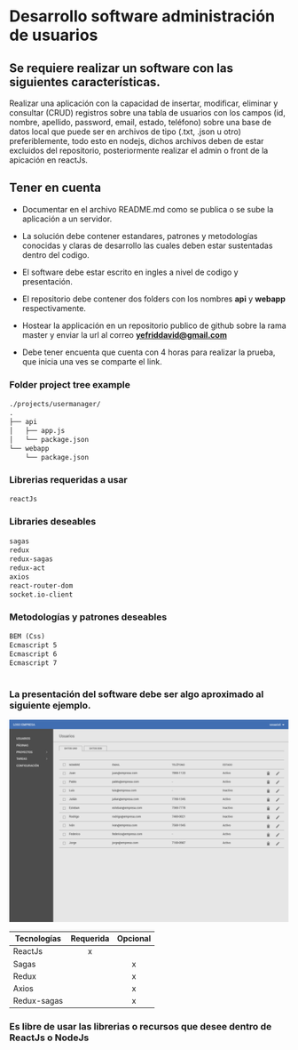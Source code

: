 
# Desarrollo software administración de usuarios


## Se requiere realizar un software con las siguientes características.


Realizar una aplicación con la capacidad de insertar, modificar, eliminar
y consultar (CRUD) registros sobre una tabla de usuarios con los campos (id, nombre, apellido,
password, email, estado, teléfono) sobre una base de datos local que puede ser en archivos de tipo (.txt,
.json u otro) preferiblemente, todo esto en nodejs, dichos archivos deben de 
estar excluidos del repositorio, posteriormente realizar el admin o front de la apicación en reactJs.  


## Tener en cuenta


- Documentar en el archivo README.md como se publica o se sube la aplicación a un servidor.  

- La solución debe contener estandares, patrones y metodologías conocidas y claras
de desarrollo las cuales deben estar sustentadas dentro del codigo.

- El software debe estar escrito en ingles a nivel de codigo y presentación.

- El repositorio debe contener dos folders con los nombres **api** y **webapp**
  respectivamente.

- Hostear la applicación en un repositorio publico de github
sobre la rama master y enviar la url al correo **yefriddavid@gmail.com**

- Debe tener encuenta que cuenta con 4 horas para realizar la prueba, que inicia
  una ves se comparte el link.


### Folder project tree example
```
./projects/usermanager/
.
├── api
│   ├── app.js
│   └── package.json
└── webapp
    └── package.json
```

### Librerias requeridas a usar
```
reactJs
```


### Libraries deseables
```
sagas
redux
redux-sagas
redux-act
axios
react-router-dom
socket.io-client

```


### Metodologías y patrones deseables
```
BEM (Css)
Ecmascript 5
Ecmascript 6
Ecmascript 7


```





### La presentación del software debe ser algo aproximado al siguiente ejemplo.


![Example](./example.png)






| Tecnologías   | Requerida     | Opcional  	|
| ------------- |:-------------:|:-------------:|
| ReactJs       | 	x 	|  		|
| Sagas         |  		| 	x 	|
| Redux         |  		| 	x 	|
| Axios         |  		| 	x 	|
| Redux-sagas   |  		| 	x 	|




### Es libre de usar las librerias o recursos que desee dentro de ReactJs o NodeJs
